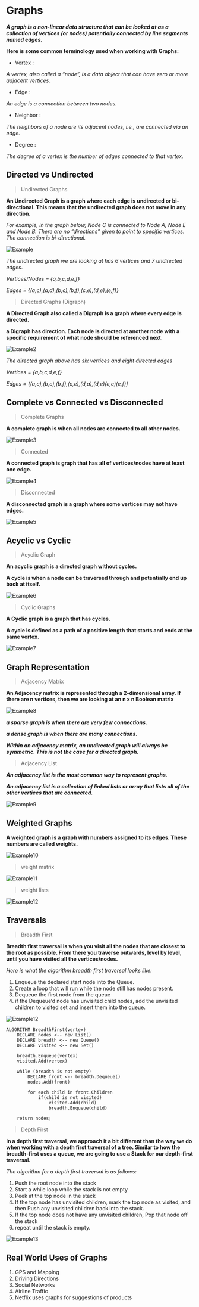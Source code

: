# Graphs 

***A graph is a non-linear data structure that can be looked at as a collection of vertices (or nodes) potentially connected by line segments named edges.***

**Here is some common terminology used when working with Graphs:**

* Vertex : 

*A vertex, also called a “node”, is a data object that can have zero or more adjacent vertices.*
    
* Edge : 

*An edge is a connection between two nodes.*

* Neighbor : 

*The neighbors of a node are its adjacent nodes, i.e., are connected via an edge.*

* Degree : 

*The degree of a vertex is the number of edges connected to that vertex.*

## Directed vs Undirected 

> Undirected Graphs 

**An Undirected Graph is a graph where each edge is undirected or bi-directional. This means that the undirected graph does not move in any direction.**

*For example, in the graph below, Node C is connected to Node A, Node E and Node B. There are no “directions” given to point to specific vertices. The connection is bi-directional.*

![Example](https://codefellows.github.io/common_curriculum/data_structures_and_algorithms/Code_401/class-35/resources/assets/UndirectedGraph.PNG)

*The undirected graph we are looking at has 6 vertices and 7 undirected edges.*

*Vertices/Nodes = {a,b,c,d,e,f}*

*Edges = {(a,c),(a,d),(b,c),(b,f),(c,e),(d,e),(e,f)}*

> Directed Graphs (Digraph) 

**A Directed Graph also called a Digraph is a graph where every edge is directed.**

**a Digraph has direction. Each node is directed at another node with a specific requirement of what node should be referenced next.**

![Example2](https://codefellows.github.io/common_curriculum/data_structures_and_algorithms/Code_401/class-35/resources/assets/DirectedGraph.PNG)

*The directed graph above has six vertices and eight directed edges*

*Vertices = {a,b,c,d,e,f}*

*Edges = {(a,c),(b,c),(b,f),(c,e),(d,a),(d,e)(e,c)(e,f)}*

## Complete vs Connected vs Disconnected 

> Complete Graphs 

**A complete graph is when all nodes are connected to all other nodes.**

![Example3](https://codefellows.github.io/common_curriculum/data_structures_and_algorithms/Code_401/class-35/resources/assets/CompleteGraph.PNG)

> Connected 

**A connected graph is graph that has all of vertices/nodes have at least one edge.**

![Example4](https://codefellows.github.io/common_curriculum/data_structures_and_algorithms/Code_401/class-35/resources/assets/ConnectedGraph.PNG)

> Disconnected 

**A disconnected graph is a graph where some vertices may not have edges.**

![Example5](https://codefellows.github.io/common_curriculum/data_structures_and_algorithms/Code_401/class-35/resources/assets/DisconnectedGraph.PNG)

## Acyclic vs Cyclic 

> Acyclic Graph 

**An acyclic graph is a directed graph without cycles.**

**A cycle is when a node can be traversed through and potentially end up back at itself.**

![Example6](https://codefellows.github.io/common_curriculum/data_structures_and_algorithms/Code_401/class-35/resources/assets/threeAcyclic.png)

> Cyclic Graphs 

**A Cyclic graph is a graph that has cycles.**

**A cycle is defined as a path of a positive length that starts and ends at the same vertex.**

![Example7](https://codefellows.github.io/common_curriculum/data_structures_and_algorithms/Code_401/class-35/resources/assets/cyclic.PNG)

## Graph Representation 

> Adjacency Matrix 

**An Adjacency matrix is represented through a 2-dimensional array. If there are n vertices, then we are looking at an n x n Boolean matrix**

![Example8](https://codefellows.github.io/common_curriculum/data_structures_and_algorithms/Code_401/class-35/resources/assets/AdjMatrix.PNG)

***a sparse graph is when there are very few connections.*** 

***a dense graph is when there are many connections.***

***Within an adjacency matrix, an undirected graph will always be symmetric. This is not the case for a directed graph.***

> Adjacency List 

***An adjacency list is the most common way to represent graphs.***

***An adjacency list is a collection of linked lists or array that lists all of the other vertices that are connected.***

![Example9](https://codefellows.github.io/common_curriculum/data_structures_and_algorithms/Code_401/class-35/resources/assets/AdjList.PNG)

## Weighted Graphs 

**A weighted graph is a graph with numbers assigned to its edges. These numbers are called weights.**

![Example10](https://codefellows.github.io/common_curriculum/data_structures_and_algorithms/Code_401/class-35/resources/assets/weightGraph.PNG)

> weight matrix 

![Example11](https://codefellows.github.io/common_curriculum/data_structures_and_algorithms/Code_401/class-35/resources/assets/weightMatrix.PNG)

> weight lists

![Example12](https://codefellows.github.io/common_curriculum/data_structures_and_algorithms/Code_401/class-35/resources/assets/weightList.PNG)

## Traversals 

> Breadth First 

**Breadth first traversal is when you visit all the nodes that are closest to the root as possible. From there you traverse outwards, level by level, until you have visited all the vertices/nodes.**

*Here is what the algorithm breadth first traversal looks like:*

1. Enqueue the declared start node into the Queue.
2. Create a loop that will run while the node still has nodes present.
3. Dequeue the first node from the queue
4. if the Dequeue‘d node has unvisited child nodes, add the unvisited children to visited set and insert them into the queue.

![Example12](https://codefellows.github.io/common_curriculum/data_structures_and_algorithms/Code_401/class-35/resources/assets/BreadthFirst.PNG)

    ALGORITHM BreadthFirst(vertex)
        DECLARE nodes <-- new List()
        DECLARE breadth <-- new Queue()
        DECLARE visited <-- new Set()

        breadth.Enqueue(vertex)
        visited.Add(vertex)

        while (breadth is not empty)
            DECLARE front <-- breadth.Dequeue()
            nodes.Add(front)

            for each child in front.Children
                if(child is not visited)
                    visited.Add(child)
                    breadth.Enqueue(child)   

        return nodes;

> Depth First 

**In a depth first traversal, we approach it a bit different than the way we do when working with a depth first traversal of a tree. Similar to how the breadth-first uses a queue, we are going to use a Stack for our depth-first traversal.**

*The algorithm for a depth first traversal is as follows:*

1. Push the root node into the stack
2. Start a while loop while the stack is not empty
3. Peek at the top node in the stack
4. If the top node has unvisited children, mark the top node as visited, and then Push any unvisited children back into the stack.
5. If the top node does not have any unvisited children, Pop that node off the stack
6. repeat until the stack is empty.

![Example13](https://codefellows.github.io/common_curriculum/data_structures_and_algorithms/Code_401/class-35/resources/assets/Depth1.PNG)

## Real World Uses of Graphs 

1. GPS and Mapping
2. Driving Directions
3. Social Networks
4. Airline Traffic
5. Netflix uses graphs for suggestions of products